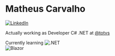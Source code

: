 # Matheus Carvalho
<a href="https://www.linkedin.com/in/matheuscarvalho/">![LinkedIn](https://img.shields.io/badge/linkedin-%230077B5.svg?style=for-the-badge&logo=linkedin&logoColor=white)</a>

Actually working as Developer C# .NET at [@totvs](https://github.com/totvs)

Currently learning 
![.NET](https://img.shields.io/static/v1?style=for-the-badge&message=.NET&color=512BD4&logo=.NET&logoColor=FFFFFF&label=)</br>
![Blazor](https://img.shields.io/static/v1?style=for-the-badge&message=Blazor&color=512BD4&logo=Blazor&logoColor=FFFFFF&label=)</br>

